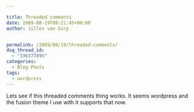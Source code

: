 ```yaml
---

title: Threaded comments
date: 2009-08-19T08:21:45+00:00
author: Jilles van Gurp


permalink: /2009/08/19/threaded-comments/
dsq_thread_id:
  - "336377895"
categories:
  - Blog Posts
tags:
  - wordpress
---
```

Lets see if this threaded comments thing works. It seems wordpress and the fusion theme I use with it supports that now.